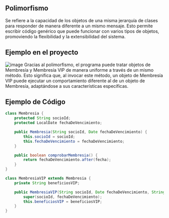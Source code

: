 ## Polimorfismo
Se refiere a la capacidad de los objetos de una misma jerarquía de clases para responder de manera diferente a un mismo mensaje. Esto permite escribir código genérico que puede funcionar con varios tipos de objetos, promoviendo la flexibilidad y la extensibilidad del sistema.

## Ejemplo en el proyecto
![image](https://github.com/user-attachments/assets/e7485880-0b27-4158-8fe0-dc4aa4e6feb4)
Gracias al polimorfismo, el programa puede tratar objetos de Membresía y Membresía VIP de manera uniforme a través de un mismo método. Esto significa que, al invocar este método, un objeto de Membresía VIP puede ejecutar un comportamiento diferente al de un objeto de Membresía, adaptándose a sus características específicas.

## Ejemplo de Código

```java
class Membresia {
    protected String socioId;
    protected LocalDate fechaDeVencimiento;

    public Membresia(String socioId, Date fechaDeVencimiento) {
        this.socioId = socioId;
        this.fechaDeVencimiento = fechaDeVencimiento;
    }

    public boolean comprobarMembresia() {
        return fechaDeVencimiento.after(fecha);
    }
}

class MembresiaVIP extends Membresia {
    private String beneficiosVIP;

    public MembresiaVIP(String socioId, Date fechaDeVencimiento, String beneficiosVIP) {
        super(socioId, fechaDeVencimiento);
        this.beneficiosVIP = beneficiosVIP;
    }
}
```
